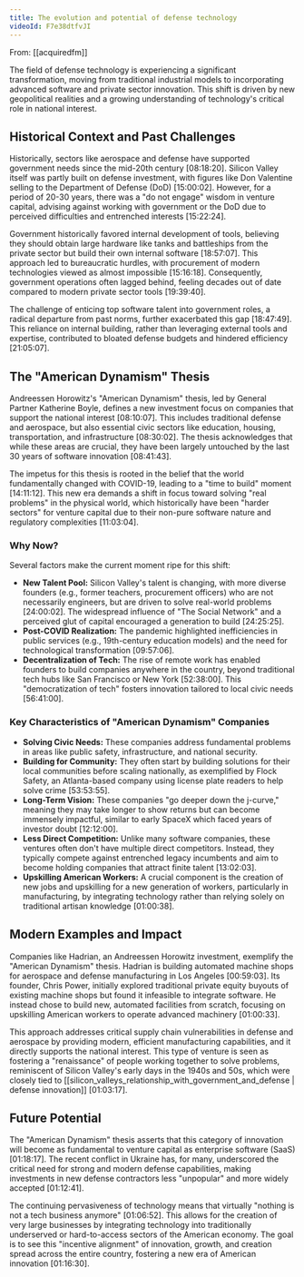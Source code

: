 ```yaml
---
title: The evolution and potential of defense technology
videoId: F7e38dtfvJI
---
```


From: [[acquiredfm]] <br/> 

The field of defense technology is experiencing a significant transformation, moving from traditional industrial models to incorporating advanced software and private sector innovation. This shift is driven by new geopolitical realities and a growing understanding of technology's critical role in national interest.

## Historical Context and Past Challenges

Historically, sectors like aerospace and defense have supported government needs since the mid-20th century <a class="yt-timestamp" data-t="08:18:20">[08:18:20]</a>. Silicon Valley itself was partly built on defense investment, with figures like Don Valentine selling to the Department of Defense (DoD) <a class="yt-timestamp" data-t="15:00:02">[15:00:02]</a>. However, for a period of 20-30 years, there was a "do not engage" wisdom in venture capital, advising against working with government or the DoD due to perceived difficulties and entrenched interests <a class="yt-timestamp" data-t="15:22:24">[15:22:24]</a>.

Government historically favored internal development of tools, believing they should obtain large hardware like tanks and battleships from the private sector but build their own internal software <a class="yt-timestamp" data-t="18:57:07">[18:57:07]</a>. This approach led to bureaucratic hurdles, with procurement of modern technologies viewed as almost impossible <a class="yt-timestamp" data-t="15:16:18">[15:16:18]</a>. Consequently, government operations often lagged behind, feeling decades out of date compared to modern private sector tools <a class="yt-timestamp" data-t="19:39:40">[19:39:40]</a>.

The challenge of enticing top software talent into government roles, a radical departure from past norms, further exacerbated this gap <a class="yt-timestamp" data-t="18:47:49">[18:47:49]</a>. This reliance on internal building, rather than leveraging external tools and expertise, contributed to bloated defense budgets and hindered efficiency <a class="yt-timestamp" data-t="21:05:07">[21:05:07]</a>.

## The "American Dynamism" Thesis

Andreessen Horowitz's "American Dynamism" thesis, led by General Partner Katherine Boyle, defines a new investment focus on companies that support the national interest <a class="yt-timestamp" data-t="08:10:07">[08:10:07]</a>. This includes traditional defense and aerospace, but also essential civic sectors like education, housing, transportation, and infrastructure <a class="yt-timestamp" data-t="08:30:02">[08:30:02]</a>. The thesis acknowledges that while these areas are crucial, they have been largely untouched by the last 30 years of software innovation <a class="yt-timestamp" data-t="08:41:43">[08:41:43]</a>.

The impetus for this thesis is rooted in the belief that the world fundamentally changed with COVID-19, leading to a "time to build" moment <a class="yt-timestamp" data-t="14:11:12">[14:11:12]</a>. This new era demands a shift in focus toward solving "real problems" in the physical world, which historically have been "harder sectors" for venture capital due to their non-pure software nature and regulatory complexities <a class="yt-timestamp" data-t="11:03:04">[11:03:04]</a>.

### Why Now?

Several factors make the current moment ripe for this shift:
*   **New Talent Pool:** Silicon Valley's talent is changing, with more diverse founders (e.g., former teachers, procurement officers) who are not necessarily engineers, but are driven to solve real-world problems <a class="yt-timestamp" data-t="24:00:02">[24:00:02]</a>. The widespread influence of "The Social Network" and a perceived glut of capital encouraged a generation to build <a class="yt-timestamp" data-t="24:25:25">[24:25:25]</a>.
*   **Post-COVID Realization:** The pandemic highlighted inefficiencies in public services (e.g., 19th-century education models) and the need for technological transformation <a class="yt-timestamp" data-t="09:57:06">[09:57:06]</a>.
*   **Decentralization of Tech:** The rise of remote work has enabled founders to build companies anywhere in the country, beyond traditional tech hubs like San Francisco or New York <a class="yt-timestamp" data-t="52:38:00">[52:38:00]</a>. This "democratization of tech" fosters innovation tailored to local civic needs <a class="yt-timestamp" data-t="56:41:00">[56:41:00]</a>.

### Key Characteristics of "American Dynamism" Companies

*   **Solving Civic Needs:** These companies address fundamental problems in areas like public safety, infrastructure, and national security.
*   **Building for Community:** They often start by building solutions for their local communities before scaling nationally, as exemplified by Flock Safety, an Atlanta-based company using license plate readers to help solve crime <a class="yt-timestamp" data-t="53:53:55">[53:53:55]</a>.
*   **Long-Term Vision:** These companies "go deeper down the j-curve," meaning they may take longer to show returns but can become immensely impactful, similar to early SpaceX which faced years of investor doubt <a class="yt-timestamp" data-t="12:12:00">[12:12:00]</a>.
*   **Less Direct Competition:** Unlike many software companies, these ventures often don't have multiple direct competitors. Instead, they typically compete against entrenched legacy incumbents and aim to become holding companies that attract finite talent <a class="yt-timestamp" data-t="13:02:03">[13:02:03]</a>.
*   **Upskilling American Workers:** A crucial component is the creation of new jobs and upskilling for a new generation of workers, particularly in manufacturing, by integrating technology rather than relying solely on traditional artisan knowledge <a class="yt-timestamp" data-t="01:00:38">[01:00:38]</a>.

## Modern Examples and Impact

Companies like Hadrian, an Andreessen Horowitz investment, exemplify the "American Dynamism" thesis. Hadrian is building automated machine shops for aerospace and defense manufacturing in Los Angeles <a class="yt-timestamp" data-t="00:59:03">[00:59:03]</a>. Its founder, Chris Power, initially explored traditional private equity buyouts of existing machine shops but found it infeasible to integrate software. He instead chose to build new, automated facilities from scratch, focusing on upskilling American workers to operate advanced machinery <a class="yt-timestamp" data-t="01:00:33">[01:00:33]</a>.

This approach addresses critical supply chain vulnerabilities in defense and aerospace by providing modern, efficient manufacturing capabilities, and it directly supports the national interest. This type of venture is seen as fostering a "renaissance" of people working together to solve problems, reminiscent of Silicon Valley's early days in the 1940s and 50s, which were closely tied to [[silicon_valleys_relationship_with_government_and_defense | defense innovation]] <a class="yt-timestamp" data-t="01:03:17">[01:03:17]</a>.

## Future Potential

The "American Dynamism" thesis asserts that this category of innovation will become as fundamental to venture capital as enterprise software (SaaS) <a class="yt-timestamp" data-t="01:18:17">[01:18:17]</a>. The recent conflict in Ukraine has, for many, underscored the critical need for strong and modern defense capabilities, making investments in new defense contractors less "unpopular" and more widely accepted <a class="yt-timestamp" data-t="01:12:41">[01:12:41]</a>.

The continuing pervasiveness of technology means that virtually "nothing is not a tech business anymore" <a class="yt-timestamp" data-t="01:06:52">[01:06:52]</a>. This allows for the creation of very large businesses by integrating technology into traditionally underserved or hard-to-access sectors of the American economy. The goal is to see this "incentive alignment" of innovation, growth, and creation spread across the entire country, fostering a new era of American innovation <a class="yt-timestamp" data-t="01:16:30">[01:16:30]</a>.